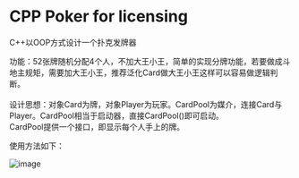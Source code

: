 # CPP Poker for licensing
 C++以OOP方式设计一个扑克发牌器
 
功能：52张牌随机分配4个人，不加大王小王，简单的实现分牌功能，若要做成斗地主规矩，需要加大王小王，推荐泛化Card做大王小王这样可以容易做逻辑判断。<br>
<br>设计思想：对象Card为牌，对象Player为玩家。CardPool为媒介，连接Card与Player。CardPool相当于启动器，直接CardPool()即可启动。<br>CardPool提供一个接口，即显示每个人手上的牌。  

使用方法如下：  

![image](https://user-images.githubusercontent.com/78347791/202852197-cd238475-e66d-4735-84f9-e2acbdc9212b.png)

